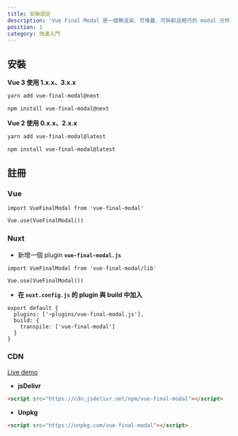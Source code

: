 ```yaml
---
title: 安裝設定
description: 'Vue Final Modal 是一個無渲染、可堆疊、可拆卸且輕巧的 modal 元件。'
position: 1
category: 快速入門
---
```


## 安裝

**Vue 3 使用 <badge>1.x.x</badge>、<badge>3.x.x</badge>**

<code-group>
  <code-block label="Yarn" active>

```bash
yarn add vue-final-modal@next
```

  </code-block>
  <code-block label="NPM">

```bash
npm install vue-final-modal@next
```

  </code-block>
</code-group>

**Vue 2 使用 <badge>0.x.x</badge>、<badge>2.x.x</badge>**

<code-group>
  <code-block label="Yarn" active>

```bash
yarn add vue-final-modal@latest
```

  </code-block>
  <code-block label="NPM">

```bash
npm install vue-final-modal@latest
```

  </code-block>
</code-group>

## 註冊

### Vue

```js[main.js]
import VueFinalModal from 'vue-final-modal'

Vue.use(VueFinalModal())
```

### Nuxt

- 新增一個 plugin **`vue-final-modal.js`**

```js[plugins/vue-final-modal.js]
import VueFinalModal from 'vue-final-modal/lib'

Vue.use(VueFinalModal())
```

- **在 `nuxt.config.js` 的 plugin 與 build 中加入**

```js[nuxt.config.js]
export default {
  plugins: ['~plugins/vue-final-modal.js'],
  build: {
    transpile: ['vue-final-modal']
  }
}
```

### CDN

<alert>[Live demo](https://codepen.io/hunterliu1003/pen/ZEWoYeE)</alert>

- **jsDelivr**

```html
<script src="https://cdn.jsdelivr.net/npm/vue-final-modal"></script>
```

- **Unpkg**

```html
<script src="https://unpkg.com/vue-final-modal"></script>
```
